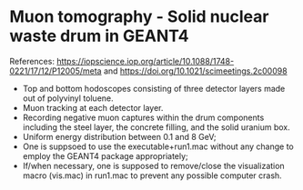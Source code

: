 # Muon tomography - Solid nuclear waste drum in GEANT4
References: https://iopscience.iop.org/article/10.1088/1748-0221/17/12/P12005/meta and https://doi.org/10.1021/scimeetings.2c00098 <br/>
* Top and bottom hodoscopes consisting of three detector layers made out of polyvinyl toluene.
* Muon tracking at each detector layer.
* Recording negative muon captures within the drum components including the steel layer, the concrete filling, and the solid uranium box.
* Uniform energy distribution between 0.1 and 8 GeV;
* One is suppsoed to use the executable+run1.mac without any change to employ the GEANT4 package appropriately;
* If/when necessary, one is supposed to remove/close the visualization macro (vis.mac) in run1.mac to prevent any possible computer crash.
